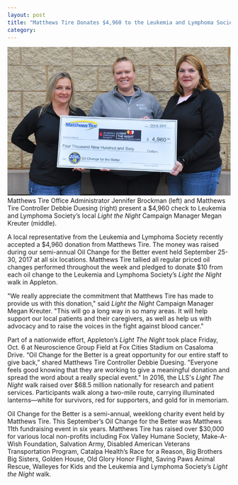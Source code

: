 ```yaml
---
layout: post
title: "Matthews Tire Donates $4,960 to the Leukemia and Lymphoma Society's local <i>Light the Night</i> Event"
category:
---
```


![xyz](/img/matthews-tire-donates-to-light-the-night-event-2017.jpg)
<small style="font-size:14px;">Matthews Tire Office Administrator Jennifer Brockman (left) and Matthews Tire Controller Debbie Duesing (right) present a $4,960 check to Leukemia and Lymphoma Society’s local <i>Light the Night</i> Campaign Manager Megan Kreuter (middle).</small>

A local representative from the Leukemia and Lymphoma Society recently accepted a $4,960 donation from Matthews Tire. The money was raised during our semi-annual Oil Change for the Better event held September 25-30, 2017 at all six locations. Matthews Tire tallied all regular priced oil changes performed throughout the week and pledged to donate $10 from each oil change to the Leukemia and Lymphoma Society’s <i>Light the Night</i> walk in Appleton.

"We really appreciate the commitment that Matthews Tire has made to provide us with this donation," said <i>Light the Night</i> Campaign Manager Megan Kreuter. "This will go a long way in so many areas. It will help support our local patients and their caregivers, as well as help us with advocacy and to raise the voices in the fight against blood cancer."

Part of a nationwide effort, Appleton’s <i>Light The Night</i> took place Friday, Oct. 6 at Neuroscience Group Field at Fox Cities Stadium on Casaloma Drive. “Oil Change for the Better is a great opportunity for our entire staff to give back,” shared Matthews Tire Controller Debbie Duesing. "Everyone feels good knowing that they are working to give a meaningful donation and spread the word about a really special event." In 2016, the LLS's <i>Light The Night</i> walk raised over $68.5 million nationally for research and patient services. Participants walk along a two-mile route, carrying illuminated lanterns—white for survivors, red for supporters, and gold for in memoriam.

Oil Change for the Better is a semi-annual, weeklong charity event held by Matthews Tire. This September’s Oil Change for the Better was Matthews 11th fundraising event in six years. Matthews Tire has raised over $30,000 for various local non-profits including Fox Valley Humane Society, Make-A-Wish Foundation, Salvation Army, Disabled American Veterans Transportation Program, Catalpa Health’s Race for a Reason, Big Brothers Big Sisters, Golden House, Old Glory Honor Flight, Saving Paws Animal Rescue, Walleyes for Kids and the Leukemia and Lymphoma Society’s <i>Light the Night</i> walk.

